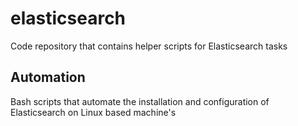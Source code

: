 # elasticsearch
Code repository that contains helper scripts for Elasticsearch tasks

## Automation
Bash scripts that automate the installation and configuration of Elasticsearch on Linux based machine's